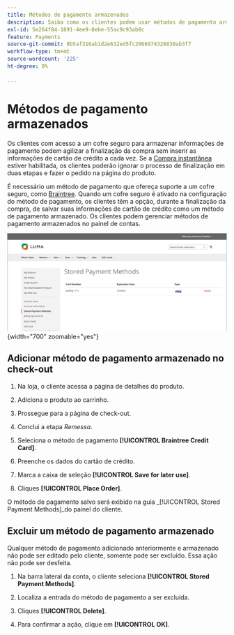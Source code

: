 ```yaml
---
title: Métodos de pagamento armazenados
description: Saiba como os clientes podem usar métodos de pagamento armazenados em sua loja da Commerce.
exl-id: 5e264f84-1891-4ee9-8ebe-55ac9c93ab8c
feature: Payments
source-git-commit: 8b5af316ab1d2e632ed5fc2066974326830ab3f7
workflow-type: tm+mt
source-wordcount: '225'
ht-degree: 0%

---
```


# Métodos de pagamento armazenados

Os clientes com acesso a um cofre seguro para armazenar informações de pagamento podem agilizar a finalização da compra sem inserir as informações de cartão de crédito a cada vez. Se a [Compra instantânea](checkout-instant-purchase.md) estiver habilitada, os clientes poderão ignorar o processo de finalização em duas etapas e fazer o pedido na página do produto.

É necessário um método de pagamento que ofereça suporte a um cofre seguro, como [Braintree](braintree.md). Quando um cofre seguro é ativado na configuração do método de pagamento, os clientes têm a opção, durante a finalização da compra, de salvar suas informações de cartão de crédito como um método de pagamento armazenado. Os clientes podem gerenciar métodos de pagamento armazenados no painel de contas.

![Métodos de pagamento armazenados](./assets/customer-account-stored-payment-methods.png){width="700" zoomable="yes"}

## Adicionar método de pagamento armazenado no check-out

1. Na loja, o cliente acessa a página de detalhes do produto.

1. Adiciona o produto ao carrinho.

1. Prossegue para a página de check-out.

1. Conclui a etapa _Remessa_.

1. Seleciona o método de pagamento **[!UICONTROL Braintree Credit Card]**.

1. Preenche os dados do cartão de crédito.

1. Marca a caixa de seleção **[!UICONTROL Save for later use]**.

1. Cliques **[!UICONTROL Place Order]**.

O método de pagamento salvo será exibido na guia _[!UICONTROL Stored Payment Methods]_do painel do cliente.

## Excluir um método de pagamento armazenado

Qualquer método de pagamento adicionado anteriormente e armazenado não pode ser editado pelo cliente, somente pode ser excluído. Essa ação não pode ser desfeita.

1. Na barra lateral da conta, o cliente seleciona **[!UICONTROL Stored Payment Methods]**.

1. Localiza a entrada do método de pagamento a ser excluída.

1. Cliques **[!UICONTROL Delete]**.

1. Para confirmar a ação, clique em **[!UICONTROL OK]**.
